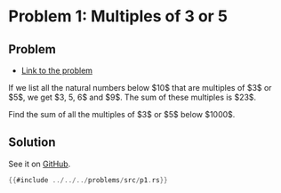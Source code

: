 # Problem 1: Multiples of 3 or 5

## Problem

- [Link to the problem](https://projecteuler.net/problem=1)

<div class="problem_content" role="problem">
<p>If we list all the natural numbers below $10$ that are multiples of $3$ or $5$, we get $3, 5, 6$ and $9$. The sum of these multiples is $23$.</p>
<p>Find the sum of all the multiples of $3$ or $5$ below $1000$.</p>
</div>

## Solution

See it on [GitHub](https://github.com/isitreallyalive/euler/blob/main/problems/src/p1.rs).

```rs
{{#include ../../../problems/src/p1.rs}}
```